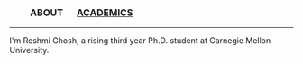 
### &emsp;&emsp; ABOUT  &emsp; [ACADEMICS](./academics.md) 

-------  



I'm Reshmi Ghosh, a rising third year Ph.D. student at Carnegie Mellon University. 


 
